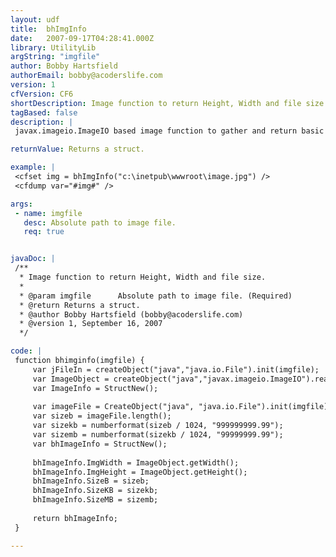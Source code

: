 ```yaml
---
layout: udf
title:  bhImgInfo
date:   2007-09-17T04:28:41.000Z
library: UtilityLib
argString: "imgfile"
author: Bobby Hartsfield
authorEmail: bobby@acoderslife.com
version: 1
cfVersion: CF6
shortDescription: Image function to return Height, Width and file size.
tagBased: false
description: |
 javax.imageio.ImageIO based image function to gather and return basic info about an image such as Height, width, and file Size (B, KB and MB)

returnValue: Returns a struct.

example: |
 <cfset img = bhImgInfo("c:\inetpub\wwwroot\image.jpg") />
 <cfdump var="#img#" />

args:
 - name: imgfile
   desc: Absolute path to image file.
   req: true


javaDoc: |
 /**
  * Image function to return Height, Width and file size.
  * 
  * @param imgfile      Absolute path to image file. (Required)
  * @return Returns a struct. 
  * @author Bobby Hartsfield (bobby@acoderslife.com) 
  * @version 1, September 16, 2007 
  */

code: |
 function bhimginfo(imgfile) {
     var jFileIn = createObject("java","java.io.File").init(imgfile);
     var ImageObject = createObject("java","javax.imageio.ImageIO").read(jFileIn);
     var ImageInfo = StructNew();
     
     var imageFile = CreateObject("java", "java.io.File").init(imgfile); 
     var sizeb = imageFile.length();
     var sizekb = numberformat(sizeb / 1024, "999999999.99");
     var sizemb = numberformat(sizekb / 1024, "99999999.99");
     var bhImageInfo = StructNew();
 
     bhImageInfo.ImgWidth = ImageObject.getWidth();
     bhImageInfo.ImgHeight = ImageObject.getHeight();
     bhImageInfo.SizeB = sizeb;
     bhImageInfo.SizeKB = sizekb;
     bhImageInfo.SizeMB = sizemb;
     
     return bhImageInfo;
 }

---
```


